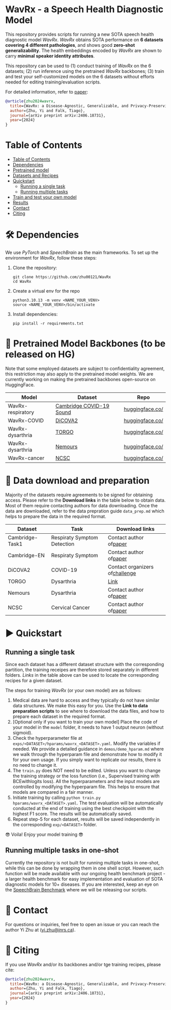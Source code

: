<!-- <p align="center">
  <img src="WavRx_logo.png" alt="WavRx logo" width=200/>
</p> -->

# WavRx - a Speech Health Diagnostic Model

This repository provides scripts for running a new SOTA speech health diagnostic model *WavRx*. *WavRx* obtains SOTA performance on **6 datasets covering 4 different pathologies**, and shows good **zero-shot generalizability**. The health embeddings encoded by *WavRx* are shown to carry **minimal speaker identity attributes**.

This repository can be used to (1) conduct training of *WavRx* on the 6 datasets; (2) run inference using the pretrained *WavRx* backbones; (3) train and test your self-customized models on the 6 datasets without efforts needed for editing training/evaluation scripts.

For detailed information, refer to [paper](https://arxiv.org/abs/2406.18731):

```bibtex
@article{zhu2024wavrx,
  title={WavRx: a Disease-Agnostic, Generalizable, and Privacy-Preserving Speech Health Diagnostic Model},
  author={Zhu, Yi and Falk, Tiago},
  journal={arXiv preprint arXiv:2406.18731},
  year={2024}
}
```

# Table of Contents

- [Table of Contents](#table-of-contents)
- [Dependencies](#-dependencies)
- [Pretrained model](#-pretrained-model)
- [Datasets and Recipes](#-Datasets-and-Recipes)
- [Quickstart](#-quickstart)
  - [Running a single task](#Running-a-single-task)
  - [Running multiple tasks](#Runnin-multiple-tasks)
- [Train and test your own model](#-Train-and-test-your-own-model)
- [Results](#-results)
- [Contact](#-contact)
- [Citing](#-citing)

# 🛠️ Dependencies

We use *PyTorch* and *SpeechBrain* as the main frameworks. To set up the environment for *WavRx*, follow these steps:

1. Clone the repository:
   ```shell
   git clone https://github.com/zhu00121/WavRx
   cd WavRx
   ```
2. Create a virtual env for the repo
   ```
   python3.10.13 -m venv <NAME_YOUR_VENV>
   source <NAME_YOUR_VENV>/bin/activate
   ```
3. Install dependencies:
   ```
   pip install -r requirements.txt
   ```

# 🌟 Pretrained Model Backbones (to be released on HG)

Note that some employed datasets are subject to confidentiality agreement, this restriction may also apply to the pretrained model weights. We are currently working on making the pretrained backbones open-source on HuggingFace.

| **Model**   | **Dataset**         | **Repo**                          |
| ----------------- | ------------------------- | --------------------------------------- |
| WavRx-respiratory | [Cambridge COVID-19 Sound]() | [huggingface.co/](https://huggingface.co/) |
| WavRx-COVID       | [DiCOVA2]()                  | [huggingface.co/](https://huggingface.co/) |
| WavRx-dysarthria  | [TORGO]()                    | [huggingface.co/](https://huggingface.co/) |
| WavRx-dysarthria  | [Nemours]()                  | [huggingface.co/](https://huggingface.co/) |
| WavRx-cancer      | [NCSC]()                     | [huggingface.co/](https://huggingface.co/) |

# 👷 Data download and preparation

Majority of the datasets require agreements to be signed for obtaining access. Please refer to the **Download links** in the table below to obtain data. Most of them require contacting authors for data downloading. Once the data are downloaded, refer to the data prepration guide `data_prep.md` which helps to prepare the data in the required format.

| **Dataset** | **Task**              | **Download links**                                                                        |
| ----------------- | --------------------------- | ----------------------------------------------------------------------------------------------- |
| Cambridge-Task1   | Respiraty Symptom Detection | Contact author of[paper](https://www.covid-19-sounds.org/en/blog/neurips_dataset.html)             |
| Cambridge-EN      | Respiraty Symptom           | Contact author of[paper](https://www.covid-19-sounds.org/en/blog/neurips_dataset.html)             |
| DiCOVA2           | COVID-19                    | Contact organizers of[challenge](https://dicovachallenge.github.io/#home)                          |
| TORGO             | Dysarthria                  | [Link](https://www.cs.toronto.edu/~complingweb/data/TORGO/torgo.html)                              |
| Nemours           | Dysarthria                  | Contact author of[paper](https://ieeexplore.ieee.org/abstract/document/608020)                     |
| NCSC              | Cervical Cancer             | Contact author of[paper](https://www.isca-archive.org/interspeech_2012/schuller12_interspeech.pdf) |

# ▶️ Quickstart

## Running a single task

Since each dataset has a different dataset structure with the corresponding partition, the training receipes are therefore stored separately in different folders. *Links* in the table above can be used to locate the corresponding recipes for a given dataset.

The steps for training *WavRx* (or your own model) are as follows:

1. Medical data are hard to access and they typically do not have similar data structures. We make this easy for you. Use the **Link to data preparation scripts** to see where to download the data files, and how to prepare each dataset in the required format.
2. [Optional only if you want to train your own model] Place the code of your model in the ``model`` folder, it needs to have 1 output neuron (without sigmoid).
3. Check the hyperparameter file at ``exps/<DATASET>/hparams/wavrx_<DATASET>.yaml``. Modify the variables if needed. We provide a detailed guidance in ``demos/demo_hparam.md`` where we walk through the hyperparam file and demonstrate how to modify it for your own usage. If you simply want to replicate our results, there is no need to change it.
4. The ``train.py`` does NOT need to be edited. Unless you want to change the training strategy or the loss function (i.e., Supervised training with BCEwithlogits loss). All the hyperparameters and the input models are controlled by modifying the hyperparam file. This helps to ensure that models are compared in a fair manner.
5. Initiate training by calling ``python train.py hparams/wavrx_<DATASET>.yaml``. The test evaluation will be automatically conducted at the end of training using the best checkpoint with the highest F1 score. The results will be automatically saved.
6. Repeat step-5 for each dataset, results will be saved independently in the corresponding `exp/<DATASET>` folder.

😎 Voila! Enjoy your model training 😎

## Running multiple tasks in one-shot

Currently the repository is not built for running multiple tasks in one-shot, while this can be done by wrapping them in one shell script. However, such function will be made available with our ongoing health benchmark project - a larger health benchmark for easy implementation and evaluation of SOTA diagnostic models for 10+ diseases. If you are interested, keep an eye on the [SpeechBrain Benchmark](https://github.com/speechbrain/benchmarks) where we will be releasing our scripts.

# 📧 Contact

For questions or inquiries, feel free to open an issue or you can reach the author Yi Zhu at ([yi.zhu@inrs.ca](mailto:yi.zhu@inrs.ca)).

<!-- ############################################################################################################### -->

# 📖 Citing

If you use *WavRx* and/or its backbones and/or tge training recipes, please cite:

```bibtex
@article{zhu2024wavrx,
  title={WavRx: a Disease-Agnostic, Generalizable, and Privacy-Preserving Speech Health Diagnostic Model},
  author={Zhu, Yi and Falk, Tiago},
  journal={arXiv preprint arXiv:2406.18731},
  year={2024}
}
```
